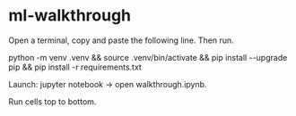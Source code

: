 # ml-walkthrough

Open a terminal, copy and paste the following line. Then run.

python -m venv .venv && source .venv/bin/activate && pip install --upgrade pip && pip install -r requirements.txt

Launch: jupyter notebook → open walkthrough.ipynb.

Run cells top to bottom.
